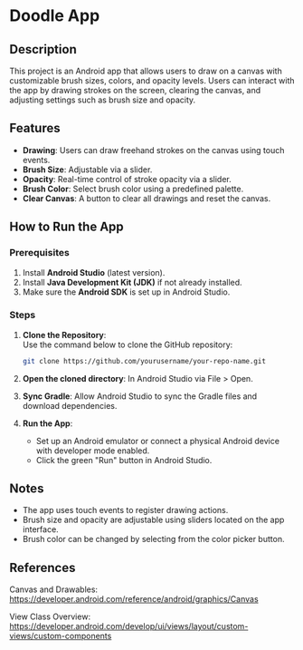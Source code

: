 # Doodle App  

## Description  
This project is an Android app that allows users to draw on a canvas with customizable brush sizes, colors, and opacity levels. Users can interact with the app by drawing strokes on the screen, clearing the canvas, and adjusting settings such as brush size and opacity.  

## Features  
- **Drawing**: Users can draw freehand strokes on the canvas using touch events.  
- **Brush Size**: Adjustable via a slider.  
- **Opacity**: Real-time control of stroke opacity via a slider.  
- **Brush Color**: Select brush color using a predefined palette.  
- **Clear Canvas**: A button to clear all drawings and reset the canvas.  

## How to Run the App  

### Prerequisites  
1. Install **Android Studio** (latest version).  
2. Install **Java Development Kit (JDK)** if not already installed.  
3. Make sure the **Android SDK** is set up in Android Studio.  

### Steps  
1. **Clone the Repository**:  
   Use the command below to clone the GitHub repository:  
   ```bash
   git clone https://github.com/yourusername/your-repo-name.git
2. **Open the cloned directory**:
   In Android Studio via File > Open.
3. **Sync Gradle**:
   Allow Android Studio to sync the Gradle files and download dependencies.

4. **Run the App**:
   - Set up an Android emulator or connect a physical Android device with developer mode enabled.
   - Click the green "Run" button in Android Studio.
     
## Notes
   - The app uses touch events to register drawing actions.
   - Brush size and opacity are adjustable using sliders located on the app interface.
   - Brush color can be changed by selecting from the color picker button.



## References
Canvas and Drawables: https://developer.android.com/reference/android/graphics/Canvas

View Class Overview: https://developer.android.com/develop/ui/views/layout/custom-views/custom-components


